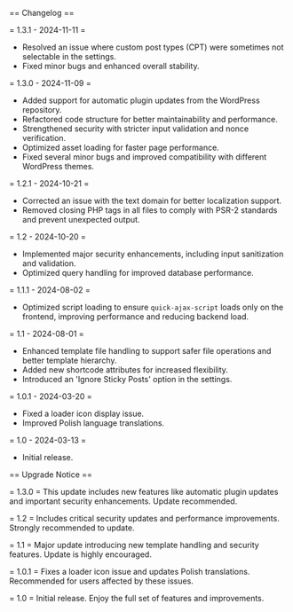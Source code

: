 == Changelog ==

= 1.3.1 - 2024-11-11 =
- Resolved an issue where custom post types (CPT) were sometimes not selectable in the settings.
- Fixed minor bugs and enhanced overall stability.

= 1.3.0 - 2024-11-09 =
- Added support for automatic plugin updates from the WordPress repository.
- Refactored code structure for better maintainability and performance.
- Strengthened security with stricter input validation and nonce verification.
- Optimized asset loading for faster page performance.
- Fixed several minor bugs and improved compatibility with different WordPress themes.

= 1.2.1 - 2024-10-21 =
- Corrected an issue with the text domain for better localization support.
- Removed closing PHP tags in all files to comply with PSR-2 standards and prevent unexpected output.

= 1.2 - 2024-10-20 =
- Implemented major security enhancements, including input sanitization and validation.
- Optimized query handling for improved database performance.

= 1.1.1 - 2024-08-02 =
- Optimized script loading to ensure `quick-ajax-script` loads only on the frontend, improving performance and reducing backend load.

= 1.1 - 2024-08-01 =
- Enhanced template file handling to support safer file operations and better template hierarchy.
- Added new shortcode attributes for increased flexibility.
- Introduced an 'Ignore Sticky Posts' option in the settings.

= 1.0.1 - 2024-03-20 =
- Fixed a loader icon display issue.
- Improved Polish language translations.

= 1.0 - 2024-03-13 =
- Initial release.

== Upgrade Notice ==

= 1.3.0 =
This update includes new features like automatic plugin updates and important security enhancements. Update recommended.

= 1.2 =
Includes critical security updates and performance improvements. Strongly recommended to update.

= 1.1 =
Major update introducing new template handling and security features. Update is highly encouraged.

= 1.0.1 =
Fixes a loader icon issue and updates Polish translations. Recommended for users affected by these issues.

= 1.0 =
Initial release. Enjoy the full set of features and improvements.